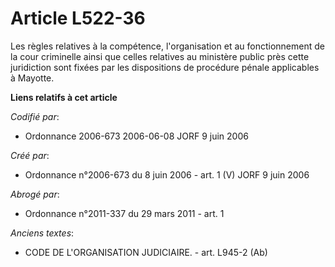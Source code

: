 # Article L522-36

Les règles relatives à la compétence, l'organisation et au fonctionnement de la cour criminelle ainsi que celles relatives au
ministère public près cette juridiction sont fixées par les dispositions de procédure pénale applicables à Mayotte.

**Liens relatifs à cet article**

_Codifié par_:

  - Ordonnance 2006-673 2006-06-08 JORF 9 juin 2006

_Créé par_:

  - Ordonnance n°2006-673 du 8 juin 2006 - art. 1 (V) JORF 9 juin 2006

_Abrogé par_:

  - Ordonnance n°2011-337 du 29 mars 2011 - art. 1

_Anciens textes_:

  - CODE DE L'ORGANISATION JUDICIAIRE. - art. L945-2 (Ab)
